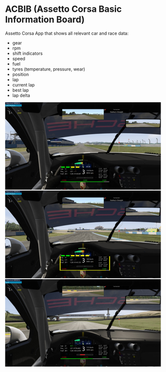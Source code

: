 # ACBIB (Assetto Corsa Basic Information Board)

Assetto Corsa App that shows all relevant car and race data:
- gear
- rpm
- shift indicators
- speed
- fuel
- tyres (temperature, pressure, wear)
- position
- lap
- current lap
- best lap
- lap delta

![Overview](https://github.com/styinx/ACBIB/blob/master/img_0.jpg)
![Shift indicators](https://github.com/styinx/ACBIB/blob/master/img_1.jpg)
![Lap delta](https://github.com/styinx/ACBIB/blob/master/img_2.jpg)
